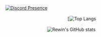 ㅤㅤㅤ[![Discord Presence](https://lanyard-profile-readme.vercel.app/api/579097026424209579)](https://discord.com/users/579097026424209579)

ㅤㅤㅤㅤㅤㅤㅤㅤㅤㅤㅤㅤㅤㅤㅤㅤㅤㅤ [![Top Langs](https://github-readme-stats.vercel.app/api/top-langs/?username=imjalix&layout=compact&theme=dark)

ㅤㅤㅤㅤㅤㅤㅤㅤㅤㅤㅤㅤㅤ ![Rewin's GitHub stats](https://github-readme-stats.vercel.app/api?username=imjalix&show_icons=true&theme=dark)
